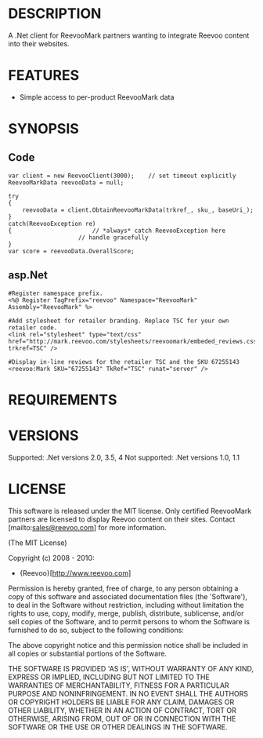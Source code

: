 ﻿DESCRIPTION
===========

A .Net client for ReevooMark partners wanting to integrate Reevoo content into their websites.

FEATURES
========

   * Simple access to per-product ReevooMark data

SYNOPSIS
========

Code
----

    var client = new ReevooClient(3000);	// set timeout explicitly
    ReevooMarkData reevooData = null;

    try
    {
        reevooData = client.ObtainReevooMarkData(trkref_, sku_, baseUri_);
    }
    catch(ReevooException re)
    {						// *always* catch ReevooException here
						// handle gracefully
    }
    var score = reevooData.OverallScore;

asp.Net
-------

    #Register namespace prefix.
    <%@ Register TagPrefix="reevoo" Namespace="ReevooMark" Assembly="ReevooMark" %>

    #Add stylesheet for retailer branding. Replace TSC for your own retailer code.
    <link rel="stylesheet" type="text/css" href="http://mark.reevoo.com/stylesheets/reevoomark/embeded_reviews.css?trkref=TSC" />

    #Display in-line reviews for the retailer TSC and the SKU 67255143
    <reevoo:Mark SKU="67255143" TkRef="TSC" runat="server" />

REQUIREMENTS
============


VERSIONS
========

Supported: .Net versions 2.0, 3.5, 4
Not supported: .Net versions 1.0, 1.1

LICENSE
=======

This software is released under the MIT license.  Only certified ReevooMark partners
are licensed to display Reevoo content on their sites.  Contact [mailto:sales@reevoo.com] for
more information.

(The MIT License)

Copyright (c) 2008 - 2010:

* {Reevoo}[http://www.reevoo.com]

Permission is hereby granted, free of charge, to any person obtaining
a copy of this software and associated documentation files (the
'Software'), to deal in the Software without restriction, including
without limitation the rights to use, copy, modify, merge, publish,
distribute, sublicense, and/or sell copies of the Software, and to
permit persons to whom the Software is furnished to do so, subject to
the following conditions:

The above copyright notice and this permission notice shall be
included in all copies or substantial portions of the Software.

THE SOFTWARE IS PROVIDED 'AS IS', WITHOUT WARRANTY OF ANY KIND,
EXPRESS OR IMPLIED, INCLUDING BUT NOT LIMITED TO THE WARRANTIES OF
MERCHANTABILITY, FITNESS FOR A PARTICULAR PURPOSE AND NONINFRINGEMENT.
IN NO EVENT SHALL THE AUTHORS OR COPYRIGHT HOLDERS BE LIABLE FOR ANY
CLAIM, DAMAGES OR OTHER LIABILITY, WHETHER IN AN ACTION OF CONTRACT,
TORT OR OTHERWISE, ARISING FROM, OUT OF OR IN CONNECTION WITH THE
SOFTWARE OR THE USE OR OTHER DEALINGS IN THE SOFTWARE.
